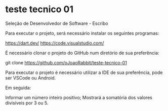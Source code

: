 # teste tecnico 01

Seleção de Desenvolvedor de Software - Escribo

Para executar o projeto, será necessário instalar os seguintes programas:

https://dart.dev/
https://code.visualstudio.com/

É necessário clonar o projeto do GitHub num diretório de sua preferência:

git clone https://github.com/oJoaoRabbit/teste-tecnico-01

Para executar o projeto é necessário utilizar a IDE de sua preferência, pode ser VSCode ou Android.

Em seguida:

Informar um número inteiro positivo;
Mostrará a somatória dos valores divisíveis por 3 ou 5.
